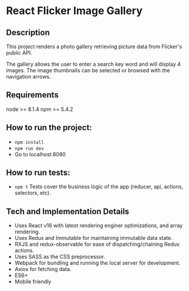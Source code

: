 # React Flicker Image Gallery

## Description
This project renders a photo gallery retrieving picture data from Flicker's public API.

The gallery allows the user to enter a search key word and will display 4 images. The image thumbnails can be selected or browsed with the navigation arrows.

## Requirements
node >= 8.1.4
npm >= 5.4.2

## How to run the project:
* `npm install`
* `npm run dev`
* Go to localhost:8080

## How to run tests:
* `npm t`
Tests cover the business logic of the app (reducer, api, actions, selectors, etc).

## Tech and Implementation Details
- Uses React v16 with latest rendering enginer optimizations, and array rendering.
- Uses Redux and Immutable for maintaining immutable data state.
- RXJS and redux-observable for ease of dispatching/chaining Redux actions.
- Uses SASS as the CSS preprocessor.
- Webpack for bundling and running the local server for development.
- Axios for fetching data.
- ES6+
- Mobile friendly

